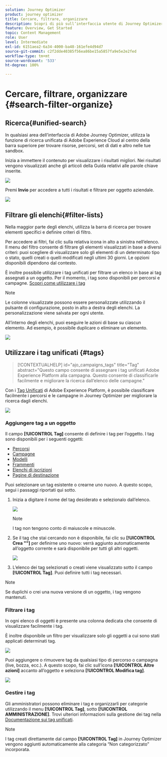 ```yaml
---
solution: Journey Optimizer
product: journey optimizer
title: Cercare, filtrare, organizzare
description: Scopri di più sull’interfaccia utente di Journey Optimizer
feature: Overview, Get Started
topic: Content Management
role: User
level: Intermediate
exl-id: 6151aea2-6a34-4000-ba48-161efe4d94d7
source-git-commit: c2f2dde40385f56ea86be15a5857fa9e5e2e2fed
workflow-type: tm+mt
source-wordcount: '533'
ht-degree: 100%

---
```


# Cercare, filtrare, organizzare {#search-filter-organize}

## Ricerca{#unified-search}

In qualsiasi area dell’interfaccia di Adobe Journey Optimizer, utilizza la funzione di ricerca unificata di Adobe Experience Cloud al centro della barra superiore per trovare risorse, percorsi, set di dati e altro nelle tue sandbox.

Inizia a immettere il contenuto per visualizzare i risultati migliori. Nei risultati vengono visualizzati anche gli articoli della Guida relativi alle parole chiave inserite.

![](assets/unified-search.png)

Premi **Invio** per accedere a tutti i risultati e filtrare per oggetto aziendale.

![](assets/search-and-filter.png)

## Filtrare gli elenchi{#filter-lists}

Nella maggior parte degli elenchi, utilizza la barra di ricerca per trovare elementi specifici e definire criteri di filtro.

Per accedere ai filtri, fai clic sulla relativa icona in alto a sinistra nell’elenco. Il menu del filtro consente di filtrare gli elementi visualizzati in base a diversi criteri: puoi scegliere di visualizzare solo gli elementi di un determinato tipo o stato, quelli creati o quelli modificati negli ultimi 30 giorni. Le opzioni disponibili dipendono dal contesto.

È inoltre possibile utilizzare i tag unificati per filtrare un elenco in base ai tag assegnati a un oggetto. Per il momento, i tag sono disponibili per percorsi e campagne. [Scopri come utilizzare i tag](#tags)

>[!NOTE]
>
>Le colonne visualizzate possono essere personalizzate utilizzando il pulsante di configurazione, posto in alto a destra degli elenchi. La personalizzazione viene salvata per ogni utente.

All’interno degli elenchi, puoi eseguire le azioni di base su ciascun elemento. Ad esempio, è possibile duplicare o eliminare un elemento.

![](assets/journey4.png)

## Utilizzare i tag unificati {#tags}

>[!CONTEXTUALHELP]
>id="ajo_campaigns_tags"
>title="Tag"
>abstract="Questo campo consente di assegnare i tag unificati Adobe Experience Platform alla campagna. Questo consente di classificarle facilmente e migliorare la ricerca dall’elenco delle campagne."

Con i [Tag Unificati](https://experienceleague.adobe.com/docs/experience-platform/administrative-tags/overview.html?lang=it) di Adobe Experience Platform, è possibile classificare facilmente i percorsi e le campagne in Journey Optimizer per migliorare la ricerca dagli elenchi.

![](../rn/assets/do-not-localize/campaigns-tag.gif)


### Aggiungere tag a un oggetto

Il campo **[!UICONTROL Tag]** consente di definire i tag per l’oggetto. I tag sono disponibili per i seguenti oggetti:

* [Percorsi](../building-journeys/journey-gs.md#change-properties)
* [Campagne](../campaigns/create-campaign.md#create)
* [Modelli](../content-management/content-templates.md)
* [Frammenti](../content-management/fragments.md)
* [Elenchi di iscrizioni](../landing-pages/subscription-list.md)
* [Pagine di destinazione](../landing-pages/create-lp.md)

Puoi selezionare un tag esistente o crearne uno nuovo. A questo scopo, segui i passaggi riportati qui sotto.

1. Inizia a digitare il nome del tag desiderato e selezionalo dall’elenco.

   ![](assets/tags1.png)

   >[!NOTE]
   >
   > I tag non tengono conto di maiuscole e minuscole.

1. Se il tag che stai cercando non è disponibile, fai clic su **[!UICONTROL Crea &quot;&quot;]** per definirne uno nuovo: verrà aggiunto automaticamente all’oggetto corrente e sarà disponibile per tutti gli altri oggetti.

   ![](assets/tags4.png)

1. L’elenco dei tag selezionati o creati viene visualizzato sotto il campo **[!UICONTROL Tag]**. Puoi definire tutti i tag necessari.

>[!NOTE]
> 
> Se duplichi o crei una nuova versione di un oggetto, i tag vengono mantenuti.

### Filtrare i tag

In ogni elenco di oggetti è presente una colonna dedicata che consente di visualizzare facilmente i tag.

È inoltre disponibile un filtro per visualizzare solo gli oggetti a cui sono stati applicati determinati tag.

![](assets/tags2.png)

Puoi aggiungere o rimuovere tag da qualsiasi tipo di percorso o campagna (live, bozza, ecc.). A questo scopo, fai clic sull’icona **[!UICONTROL Altre azioni]** accanto all’oggetto e seleziona **[!UICONTROL Modifica tag]**.

![](assets/tags3.png)

### Gestire i tag

Gli amministratori possono eliminare i tag e organizzarli per categorie utilizzando il menu **[!UICONTROL Tag]**, sotto **[!UICONTROL AMMINISTRAZIONE]**. Trovi ulteriori informazioni sulla gestione dei tag nella [Documentazione sui tag unificati](https://experienceleague.adobe.com/docs/experience-platform/administrative-tags/ui/managing-tags.html?lang=it).

>[!NOTE]
>
> I tag creati direttamente dal campo **[!UICONTROL Tag]** in Journey Optimizer vengono aggiunti automaticamente alla categoria “Non categorizzato” incorporata.
